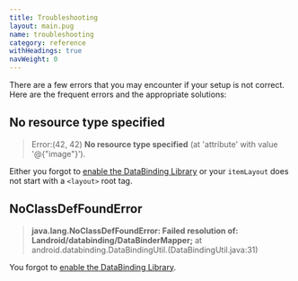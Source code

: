 ```yaml
---
title: Troubleshooting
layout: main.pug
name: troubleshooting
category: reference
withHeadings: true
navWeight: 0
---
```



There are a few errors that you may encounter if your setup is not correct. 
Here are the frequent errors and the appropriate solutions:

## No resource type specified
> Error:(42, 42) **No resource type specified** (at 'attribute' with value '@{"image"}’).

  Either you forgot to [enable the DataBinding Library](#data-binding) or your `itemLayout` does not start with a `<layout>` root tag.

## NoClassDefFoundError
> **java.lang.NoClassDefFoundError: Failed resolution of: Landroid/databinding/DataBinderMapper;**
    at android.databinding.DataBindingUtil.<clinit>(DataBindingUtil.java:31)  

  You forgot to [enable the DataBinding Library](#data-binding).